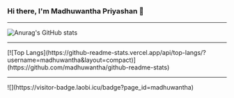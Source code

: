### Hi there, I'm Madhuwantha Priyashan 👋
<hr>

![Anurag's GitHub stats](https://github-readme-stats.vercel.app/api?username=madhuwantha&theme=swift&show_icons=true)

<hr>
[![Top Langs](https://github-readme-stats.vercel.app/api/top-langs/?username=madhuwantha&layout=compact)](https://github.com/madhuwantha/github-readme-stats)


<hr>
![](https://visitor-badge.laobi.icu/badge?page_id=madhuwantha)

<!--
**madhuwantha/madhuwantha** is a ✨ _special_ ✨ repository because its `README.md` (this file) appears on your GitHub profile.

Here are some ideas to get you started:

- 🔭 I’m currently working on ...
- 🌱 I’m currently learning ...
- 👯 I’m looking to collaborate on ...
- 🤔 I’m looking for help with ...
- 💬 Ask me about ...
- 📫 How to reach me: ...
- 😄 Pronouns: ...
- ⚡ Fun fact: ...
-->


[website]: https://madhuwantha.equitem-soft.com/
